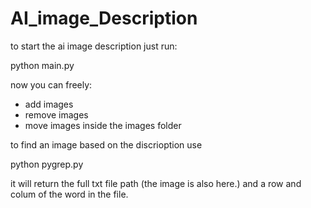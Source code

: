 # AI_image_Description

to start the ai image description just run:


python main.py


now you can freely:
 - add images
 - remove images
 - move images inside the images folder

to find an image based on the discrioption use


python pygrep.py <text to search on>


it will return the full txt file path (the image is also here.)
and a row and colum of the word in the file.
